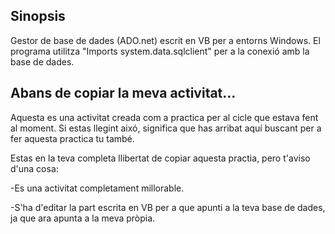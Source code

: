 ## Sinopsis

Gestor de base de dades (ADO.net) escrit en VB per a entorns Windows. El programa utilitza "Imports system.data.sqlclient" per a la conexió amb la base de dades.

## Abans de copiar la meva activitat...

Aquesta es una activitat creada com a practica per al cicle que estava fent al moment. Si estas llegint aixó, significa que has arribat aquí buscant per a fer aquesta practica tu també. 

Estas en la teva completa llibertat de copiar aquesta practia, pero t'aviso d'una cosa:

-Es una activitat completament millorable.

-S'ha d'editar la part escrita en VB per a que apunti a la teva base de dades, ja que ara apunta a la meva pròpia.
